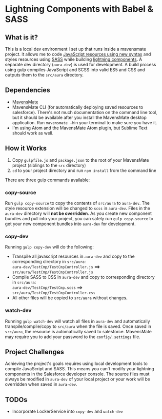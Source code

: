 #  Lightning Components with Babel &amp; SASS

## What is it?

This is a local dev environment I set up that runs inside a mavensmate project. It allows me to code [JavaScript resources using new syntax](https://babeljs.io/) and styles resources using [SASS](http://sass-lang.com/) while building [lightning components](https://developer.salesforce.com/docs/atlas.en-us.lightning.meta/lightning/intro_framework.htm). A separate dev directory (`aura-dev`) is used for development. A build process using gulp compiles JavaScript and SCSS into valid ES5 and CSS and outputs them to the `src/aura` directory.

## Dependencies

- [MavensMate](https://github.com/joeferraro/MavensMate/tree/master/docs#mavensmate-server)
- MavensMate CLI (for automatically deploying saved resources to salesforce). There's not much documentation on the command line tool, but it should be available after you install the MavensMate desktop application. Run `mavensmate -h`in your terminal to make sure you have it.
- I'm using Atom and the MavensMate Atom plugin, but Sublime Text should work as well.

## How it Works
1. Copy `gulpfile.js` and `package.json` to the root of your MavensMate project (siblings to the `src` directory)
2. `cd` to your project directory and run `npm install` from the command line

There are three gulp commands available:

### copy-source
Run `gulp copy-source` to copy the contents of `src/aura` to `aura-dev`. The style resource extension will be changed to `scss` in `aura-dev`. Files in the `aura-dev` directory will **not be overridden**. As you create new component bundles and pull into your project, you can safely run `gulp copy-source` to get your new component bundles into `aura-dev` for development.

### copy-dev
Running `gulp copy-dev` will do the following:
- Transpile all javascript resources in `aura-dev` and copy to the corresponding directory in `src/aura`:<br /> `aura-dev/TestCmp/TestCmpController.js` **==>** `src/aura/TestCmp/TestCmpController.js`
- Compile SASS to CSS in `aura-dev` and copy to corresponding directory in `src/aura`:<br />
`aura-dev/TestCmp/TestCmp.scss` **==>** `src/aura/TestCmp/TestCmpController.css`
- All other files will be copied to `src/aura` without changes.

### watch-dev
Running `gulp watch-dev` will watch all files in `aura-dev` and automatically transpile/compile/copy to `src/aura` when the file is saved. Once saved in `src/aura`, the resource is automatically saved to salesforce. MavensMate may require you to add your password to the `config/.settings` file.

## Project Challenges

Achieving the project's goals requires using local development tools to compile JavaScript and SASS. This means you can't modify your lightning components in the Salesforce developer console. The source files must always be modified in `aura-dev` of your local project or your work will be overridden when saved in `aura-dev`.

## TODOs

- Incorporate LockerService into `copy-dev` and `watch-dev`
